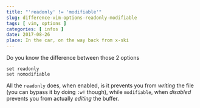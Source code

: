 ```yaml
---
title: "'readonly' != 'modifiable'"
slug: difference-vim-options-readonly-modifiable
tags: [ vim, options ]
categories: [ infos ]
date: 2017-08-26
place: In the car, on the way back from x-ski
---
```


Do you know the difference between those 2 options

```vim
set readonly
set nomodifiable
```

All the `readonly` does, when enabled, is it prevents you from *writing* the file
(you can bypass it by doing `:w!` though), while `modifiable`, when *disabled*
prevents you from actually *editing* the buffer.
